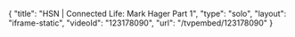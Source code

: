 {
    "title": "HSN | Connected Life: Mark Hager Part 1",
    "type": "solo",
    "layout": "iframe-static",
    "videoId": "123178090",
    "url": "\/tvpembed\/123178090"
}